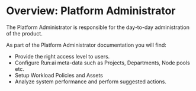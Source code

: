 

# Overview: Platform Administrator

The Platform Administrator is responsible for the day-to-day administration of the product. 

As part of the Platform Administrator documentation you will find:


* Provide the right access level to users.
* Configure Run:ai meta-data such as Projects, Departments, Node pools etc.  
* Setup Workload Policies and Assets
* Analyze system performance and perform suggested actions. 